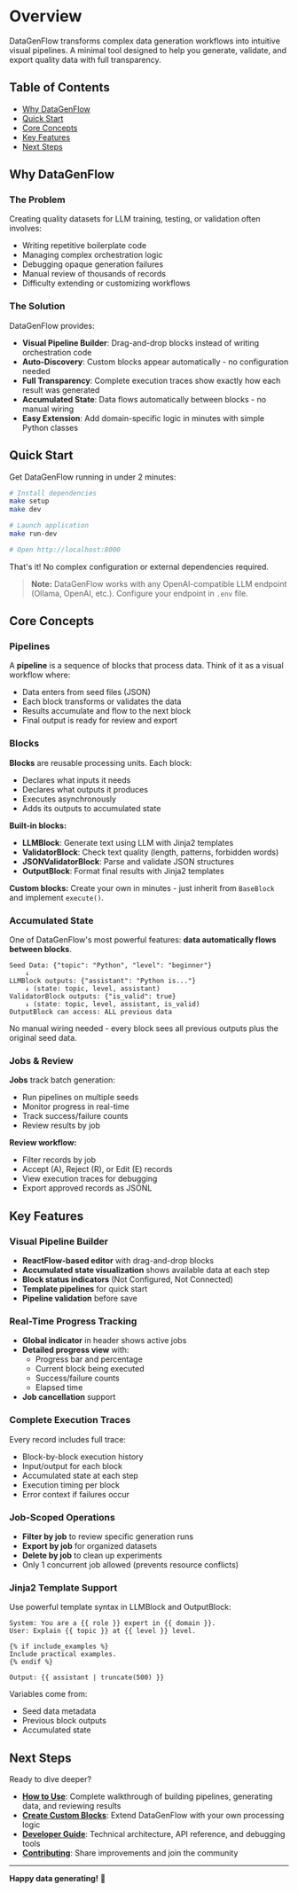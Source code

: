 # Overview

DataGenFlow transforms complex data generation workflows into intuitive visual pipelines. A minimal tool designed to help you generate, validate, and export quality data with full transparency.

## Table of Contents
- [Why DataGenFlow](#why-datagenflow)
- [Quick Start](#quick-start)
- [Core Concepts](#core-concepts)
- [Key Features](#key-features)
- [Next Steps](#next-steps)

## Why DataGenFlow

### The Problem

Creating quality datasets for LLM training, testing, or validation often involves:
- Writing repetitive boilerplate code
- Managing complex orchestration logic
- Debugging opaque generation failures
- Manual review of thousands of records
- Difficulty extending or customizing workflows

### The Solution

DataGenFlow provides:
- **Visual Pipeline Builder**: Drag-and-drop blocks instead of writing orchestration code
- **Auto-Discovery**: Custom blocks appear automatically - no configuration needed
- **Full Transparency**: Complete execution traces show exactly how each result was generated
- **Accumulated State**: Data flows automatically between blocks - no manual wiring
- **Easy Extension**: Add domain-specific logic in minutes with simple Python classes

## Quick Start

Get DataGenFlow running in under 2 minutes:

```bash
# Install dependencies
make setup
make dev

# Launch application
make run-dev

# Open http://localhost:8000
```

That's it! No complex configuration or external dependencies required.

> **Note:** DataGenFlow works with any OpenAI-compatible LLM endpoint (Ollama, OpenAI, etc.). Configure your endpoint in `.env` file.

## Core Concepts

### Pipelines

A **pipeline** is a sequence of blocks that process data. Think of it as a visual workflow where:
- Data enters from seed files (JSON)
- Each block transforms or validates the data
- Results accumulate and flow to the next block
- Final output is ready for review and export

### Blocks

**Blocks** are reusable processing units. Each block:
- Declares what inputs it needs
- Declares what outputs it produces
- Executes asynchronously
- Adds its outputs to accumulated state

**Built-in blocks:**
- **LLMBlock**: Generate text using LLM with Jinja2 templates
- **ValidatorBlock**: Check text quality (length, patterns, forbidden words)
- **JSONValidatorBlock**: Parse and validate JSON structures
- **OutputBlock**: Format final results with Jinja2 templates

**Custom blocks:** Create your own in minutes - just inherit from `BaseBlock` and implement `execute()`.

### Accumulated State

One of DataGenFlow's most powerful features: **data automatically flows between blocks**.

```text
Seed Data: {"topic": "Python", "level": "beginner"}
    ↓
LLMBlock outputs: {"assistant": "Python is..."}
    ↓ (state: topic, level, assistant)
ValidatorBlock outputs: {"is_valid": true}
    ↓ (state: topic, level, assistant, is_valid)
OutputBlock can access: ALL previous data
```

No manual wiring needed - every block sees all previous outputs plus the original seed data.

### Jobs & Review

**Jobs** track batch generation:
- Run pipelines on multiple seeds
- Monitor progress in real-time
- Track success/failure counts
- Review results by job

**Review workflow:**
- Filter records by job
- Accept (A), Reject (R), or Edit (E) records
- View execution traces for debugging
- Export approved records as JSONL

## Key Features

### Visual Pipeline Builder

- **ReactFlow-based editor** with drag-and-drop blocks
- **Accumulated state visualization** shows available data at each step
- **Block status indicators** (Not Configured, Not Connected)
- **Template pipelines** for quick start
- **Pipeline validation** before save

### Real-Time Progress Tracking

- **Global indicator** in header shows active jobs
- **Detailed progress view** with:
  - Progress bar and percentage
  - Current block being executed
  - Success/failure counts
  - Elapsed time
- **Job cancellation** support

### Complete Execution Traces

Every record includes full trace:
- Block-by-block execution history
- Input/output for each block
- Accumulated state at each step
- Execution timing per block
- Error context if failures occur

### Job-Scoped Operations

- **Filter by job** to review specific generation runs
- **Export by job** for organized datasets
- **Delete by job** to clean up experiments
- Only 1 concurrent job allowed (prevents resource conflicts)

### Jinja2 Template Support

Use powerful template syntax in LLMBlock and OutputBlock:

```jinja2
System: You are a {{ role }} expert in {{ domain }}.
User: Explain {{ topic }} at {{ level }} level.

{% if include_examples %}
Include practical examples.
{% endif %}

Output: {{ assistant | truncate(500) }}
```

Variables come from:
- Seed data metadata
- Previous block outputs
- Accumulated state

## Next Steps

Ready to dive deeper?

- **[How to Use](how_to_use)**: Complete walkthrough of building pipelines, generating data, and reviewing results
- **[Create Custom Blocks](how_to_create_blocks)**: Extend DataGenFlow with your own processing logic
- **[Developer Guide](DEVELOPERS)**: Technical architecture, API reference, and debugging tools
- **[Contributing](CONTRIBUTING)**: Share improvements and join the community

---

**Happy data generating!** 🌱

